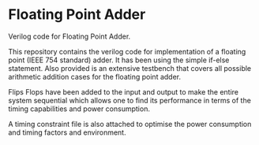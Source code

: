 # Floating Point Adder
Verilog code for Floating Point Adder.

This repository contains the verilog code for implementation of a floating point (IEEE 754 standard) adder. It has been using the simple if-else statement. Also provided is an extensive testbench that covers all possible arithmetic addition cases for the floating point adder.

Flips Flops have been added to the input and output to make the entire system sequential which allows one to find its performance in terms of the timing capabilities and power consumption.

A timing constraint file is also attached to optimise the power consumption and timing factors and environment.
